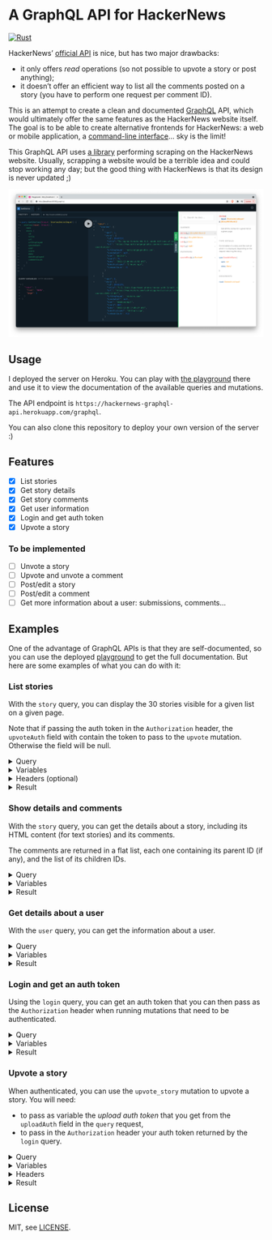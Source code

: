 # A GraphQL API for HackerNews

[![Rust](https://github.com/scastiel/hn/actions/workflows/rust.yml/badge.svg)](https://github.com/scastiel/hn/actions/workflows/rust.yml)

HackerNews’ [official API](https://github.com/HackerNews/API) is nice, but has two major drawbacks:

- it only offers _read_ operations (so not possible to upvote a story or post anything);
- it doesn’t offer an efficient way to list all the comments posted on a story (you have to perform one request per comment ID).

This is an attempt to create a clean and documented [GraphQL](https://graphql.org/) API, which would ultimately offer the same features as the HackerNews website itself. The goal is to be able to create alternative frontends for HackerNews: a web or mobile application, a [command-line interface](https://github.com/scastiel/hn/tree/main/cli)… sky is the limit!

This GraphQL API uses [a library](https://github.com/scastiel/hn/tree/main/api) performing scraping on the HackerNews website. Usually, scrapping a website would be a terrible idea and could stop working any day; but the good thing with HackerNews is that its design is never updated ;)

<img src="https://github.com/scastiel/hn/blob/main/graphql/screenshot.png?raw=true"/>

## Usage

I deployed the server on Heroku. You can play with [the playground](https://hackernews-graphql-api.herokuapp.com/playground) there and use it to view the documentation of the available queries and mutations.

The API endpoint is `https://hackernews-graphql-api.herokuapp.com/graphql`.

You can also clone this repository to deploy your own version of the server :)

## Features

- [x] List stories
- [x] Get story details
- [x] Get story comments
- [x] Get user information
- [x] Login and get auth token
- [x] Upvote a story

### To be implemented

- [ ] Unvote a story
- [ ] Upvote and unvote a comment
- [ ] Post/edit a story
- [ ] Post/edit a comment
- [ ] Get more information about a user: submissions, comments…

## Examples

One of the advantage of GraphQL APIs is that they are self-documented, so you can use the deployed [playground](https://hackernews-graphql-api.herokuapp.com/playground) to get the full documentation. But here are some examples of what you can do with it:

### List stories

With the `story` query, you can display the 30 stories visible for a given list on a given page.

Note that if passing the auth token in the `Authorization` header, the `upvoteAuth` field with contain the token to pass to the `upvote` mutation. Otherwise the field will be null.

<details>
<summary>Query</summary>

```graphql
query GetStories($input: StoriesInListInput!) {
  stories(input: $input) {
    rank
    story {
      id
      title
      url
      urlDisplayed
      upvoteAuth
      user
      score
      date
      dateDisplayed
      commentCount
    }
  }
}
```

</details>

<details>
<summary>Variables</summary>

```json
{
  "input": {
    "list": "NEWS",
    "page": 1
  }
}
```

</details>

<details>
<summary>Headers (optional)</summary>

```
Authorization: youruser&thisisyourauthtoken
```

</details>

<details>
<summary>Result</summary>

```json
{
  "data": {
    "stories": [
      {
        "rank": 1,
        "story": {
          "id": 29432276,
          "title": "U.S. State Department phones hacked with Israeli company spyware",
          "url": "https://www.reuters.com/technology/exclusive-us-state-department-phones-hacked-with-israeli-company-spyware-sources-2021-12-03/",
          "urlDisplayed": "reuters.com",
          "upvoteAuth": null,
          "user": "amadeuspagel",
          "score": 821,
          "date": "2021-12-03 17:05:27 UTC",
          "dateDisplayed": "9 hours ago",
          "commentCount": 391
        }
      }
      // ...
    ]
  }
}
```

</details>

### Show details and comments

With the `story` query, you can get the details about a story, including its HTML content (for text stories) and its comments.

The comments are returned in a flat list, each one containing its parent ID (if any), and the list of its children IDs.

<details>
<summary>Query</summary>

```graphql
query StoryDetails($id: Int!) {
  story(id: $id) {
    story {
      id
      title
      url
      urlDisplayed
      upvoteAuth
      user
      score
      date
      dateDisplayed
      commentCount
    }
    htmlContent
    comments {
      parent
      id
      user
      date
      dateDisplayed
      htmlContent
      children
    }
  }
}
```

</details>

<details>
<summary>Variables</summary>

```json
{
  "id": 29432276
}
```

</details>

<details>
<summary>Result</summary>

```json
{
  "data": {
    "story": {
      "story": {
        "id": 29432276,
        "title": "U.S. State Department phones hacked with Israeli company spyware",
        "url": "https://www.reuters.com/technology/exclusive-us-state-department-phones-hacked-with-israeli-company-spyware-sources-2021-12-03/",
        "urlDisplayed": "reuters.com",
        "upvoteAuth": null,
        "user": "amadeuspagel",
        "score": 823,
        "date": "2021-12-03 17:05:27 UTC",
        "dateDisplayed": "9 hours ago",
        "commentCount": 393
      },
      "htmlContent": null,
      "comments": [
        {
          "parent": null,
          "id": 29434071,
          "user": "markus_zhang",
          "date": "2021-12-03 19:20:52 UTC",
          "dateDisplayed": "7 hours ago",
          "htmlContent": "This is a typical \"shadow government\" symptom. You have forces working within the government that 1) have their own agendas; 2) have connection to international communities, usually military-intelligence ones; 3) have almost zero regulation; 4) even many high ranking government officials don't know about them because they are brotherhood-like closed circles.<p>This reminds me of Operation Gladio or Propaganda Due but domestic. Same playbook, different players.\n              </p>",
          "children": [29437443, 29436527, 29434655, 29434410, 29435635]
        },
        {
          "parent": 29434071,
          "id": 29437443,
          "user": "refurb",
          "date": "2021-12-04 00:36:04 UTC",
          "dateDisplayed": "1 hour ago",
          "htmlContent": "“Shadow government” = “Deep state”?",
          "children": []
        }
        // ...
      ]
    }
  }
}
```

</details>

### Get details about a user

With the `user` query, you can get the information about a user.

<details>
<summary>Query</summary>

```graphql
query GetUser($username: String!) {
  user(id: $username) {
    id
    created
    karma
    about
  }
}
```

</details>

<details>
<summary>Variables</summary>

```json
{
  "username": "scastiel"
}
```

</details>

<details>
<summary>Result</summary>

```json
{
  "data": {
    "user": {
      "id": "scastiel",
      "created": "2019-02-16",
      "karma": 513,
      "about": "Find me on Twitter: @scastiel"
    }
  }
}
```

</details>

### Login and get an auth token

Using the `login` query, you can get an auth token that you can then pass as the `Authorization` header when running mutations that need to be authenticated.

<details>
<summary>Query</summary>

```graphql
query Login($input: AuthInput!) {
  login(input: $input) {
    token
  }
}
```

</details>

<details>
<summary>Variables</summary>

```json
{
  "input": {
    "username": "yourusername",
    "password": "yourpassword"
  }
}
```

</details>

<details>
<summary>Result</summary>

```json
{
  "data": {
    "login": {
      "token": "yourauthtoken"
    }
  }
}
```

</details>

### Upvote a story

When authenticated, you can use the `upvote_story` mutation to upvote a story. You will need:

- to pass as variable the _upload auth token_ that you get from the `uploadAuth` field in the `query` request,
- to pass in the `Authorization` header your auth token returned by the `login` query.

<details>
<summary>Query</summary>

```graphql
mutation Upvote($input: UpvoteStoryInput!) {
  upvoteStory(input: $input)
}
```

</details>

<details>
<summary>Variables</summary>

```json
{
  "input": {
    "id": 29425735,
    "upvoteAuth": "theuploadauthtoken"
  }
}
```

</details>

<details>
<summary>Headers</summary>

```
Authorization: youruser&thisisyourauthtoken
```

</details>

<details>
<summary>Result</summary>

```json
{
  "data": {
    "upvoteStory": true
  }
}
```

</details>

## License

MIT, see [LICENSE](https://github.com/scastiel/hn/blob/main/api/LICENSE).
